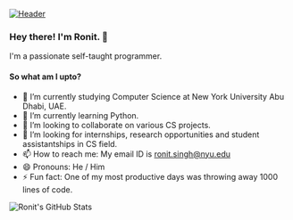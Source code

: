 [![Header](https://raw.githubusercontent.com/ronitsingh1405/<OWNER>/<OWNER>/readme_header.png "Header")](https://www.canva.com/design/DAEFUPIH_f4/v06V5FxIHWv0FvGDO82KyA/view?utm_content=DAEFUPIH_f4&utm_campaign=designshare&utm_medium=link&utm_source=publishsharelink/)

### Hey there! I'm Ronit. 👋

I'm a passionate self-taught programmer.

#### So what am I upto?

- 🔭 I’m currently studying Computer Science at New York University Abu Dhabi, UAE.
- 🌱 I’m currently learning Python.
- 👯 I’m looking to collaborate on various CS projects.
- 🤔 I’m looking for internships, research opportunities and student assistantships in CS field.
- 📫 How to reach me: My email ID is ronit.singh@nyu.edu
- 😄 Pronouns: He / Him
- ⚡ Fun fact: One of my most productive days was throwing away 1000 lines of code.

![Ronit's GitHub Stats](https://github-readme-stats.vercel.app/api?username=ronitsingh1405&show_icons=true&theme=radical)
